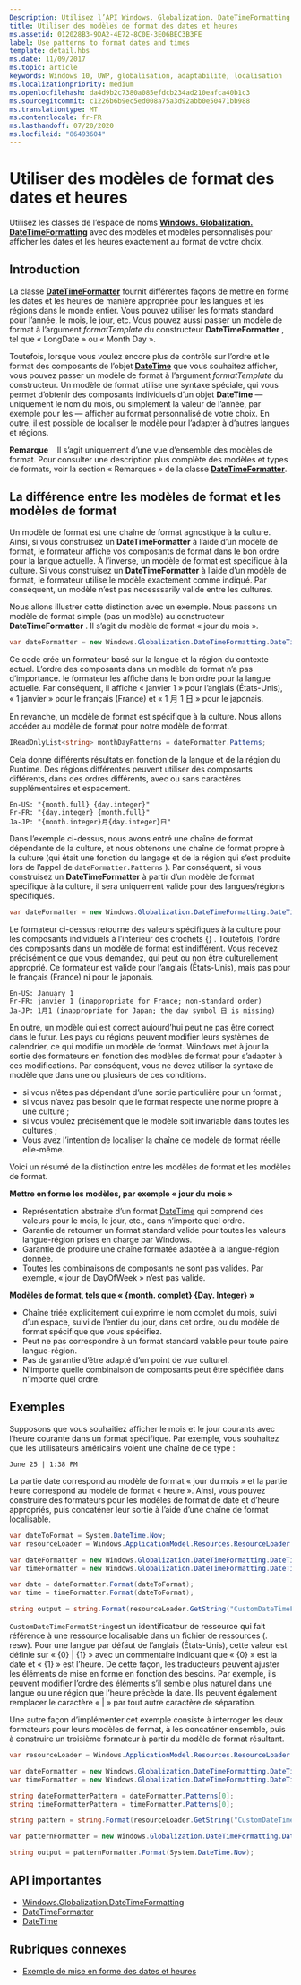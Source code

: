 ```yaml
---
Description: Utilisez l’API Windows. Globalization. DateTimeFormatting avec des modèles et des modèles personnalisés pour afficher les dates et les heures exactement au format de votre choix.
title: Utiliser des modèles de format des dates et heures
ms.assetid: 012028B3-9DA2-4E72-8C0E-3E06BEC3B3FE
label: Use patterns to format dates and times
template: detail.hbs
ms.date: 11/09/2017
ms.topic: article
keywords: Windows 10, UWP, globalisation, adaptabilité, localisation
ms.localizationpriority: medium
ms.openlocfilehash: da4d9b2c7380a085efdcb234ad210eafca40b1c3
ms.sourcegitcommit: c1226b6b9ec5ed008a75a3d92abb0e50471bb988
ms.translationtype: MT
ms.contentlocale: fr-FR
ms.lasthandoff: 07/20/2020
ms.locfileid: "86493604"
---
```

# <a name="use-templates-and-patterns-to-format-dates-and-times"></a>Utiliser des modèles de format des dates et heures

Utilisez les classes de l’espace de noms [**Windows. Globalization. DateTimeFormatting**](/uwp/api/windows.globalization.datetimeformatting?branch=live) avec des modèles et modèles personnalisés pour afficher les dates et les heures exactement au format de votre choix.

## <a name="introduction"></a>Introduction

La classe [**DateTimeFormatter**](/uwp/api/windows.globalization.datetimeformatting?branch=live) fournit différentes façons de mettre en forme les dates et les heures de manière appropriée pour les langues et les régions dans le monde entier. Vous pouvez utiliser les formats standard pour l’année, le mois, le jour, etc. Vous pouvez aussi passer un modèle de format à l’argument *formatTemplate* du constructeur **DateTimeFormatter** , tel que « LongDate » ou « Month Day ».

Toutefois, lorsque vous voulez encore plus de contrôle sur l’ordre et le format des composants de l’objet [**DateTime**](/uwp/api/windows.foundation.datetime?branch=live) que vous souhaitez afficher, vous pouvez passer un modèle de format à l’argument *formatTemplate* du constructeur. Un modèle de format utilise une syntaxe spéciale, qui vous permet d’obtenir des composants individuels d’un objet **DateTime** &mdash; uniquement le nom du mois, ou simplement la valeur de l’année, par exemple pour les &mdash; afficher au format personnalisé de votre choix. En outre, il est possible de localiser le modèle pour l’adapter à d’autres langues et régions.

**Remarque**    Il s’agit uniquement d’une vue d’ensemble des modèles de format. Pour consulter une description plus complète des modèles et types de formats, voir la section « Remarques » de la classe [**DateTimeFormatter**](/uwp/api/windows.globalization.datetimeformatting?branch=live).

## <a name="the-difference-between-format-templates-and-format-patterns"></a>La différence entre les modèles de format et les modèles de format

Un modèle de format est une chaîne de format agnostique à la culture. Ainsi, si vous construisez un **DateTimeFormatter** à l’aide d’un modèle de format, le formateur affiche vos composants de format dans le bon ordre pour la langue actuelle. À l’inverse, un modèle de format est spécifique à la culture. Si vous construisez un **DateTimeFormatter** à l’aide d’un modèle de format, le formateur utilise le modèle exactement comme indiqué. Par conséquent, un modèle n’est pas necesssarily valide entre les cultures.

Nous allons illustrer cette distinction avec un exemple. Nous passons un modèle de format simple (pas un modèle) au constructeur **DateTimeFormatter** . Il s’agit du modèle de format « jour du mois ».

```csharp
var dateFormatter = new Windows.Globalization.DateTimeFormatting.DateTimeFormatter("month day");
```

Ce code crée un formateur basé sur la langue et la région du contexte actuel. L’ordre des composants dans un modèle de format n’a pas d’importance. le formateur les affiche dans le bon ordre pour la langue actuelle. Par conséquent, il affiche « janvier 1 » pour l’anglais (États-Unis), « 1 janvier » pour le français (France) et « 1 月 1 日 » pour le japonais.

En revanche, un modèle de format est spécifique à la culture. Nous allons accéder au modèle de format pour notre modèle de format.

```csharp
IReadOnlyList<string> monthDayPatterns = dateFormatter.Patterns;
```

Cela donne différents résultats en fonction de la langue et de la région du Runtime. Des régions différentes peuvent utiliser des composants différents, dans des ordres différents, avec ou sans caractères supplémentaires et espacement.

```syntax
En-US: "{month.full} {day.integer}"
Fr-FR: "{day.integer} {month.full}"
Ja-JP: "{month.integer}月{day.integer}日"
```

Dans l’exemple ci-dessus, nous avons entré une chaîne de format dépendante de la culture, et nous obtenons une chaîne de format propre à la culture (qui était une fonction du langage et de la région qui s’est produite lors de l’appel de `dateFormatter.Patterns` ). Par conséquent, si vous construisez un **DateTimeFormatter** à partir d’un modèle de format spécifique à la culture, il sera uniquement valide pour des langues/régions spécifiques.

```csharp
var dateFormatter = new Windows.Globalization.DateTimeFormatting.DateTimeFormatter("{month.full} {day.integer}");
```

Le formateur ci-dessus retourne des valeurs spécifiques à la culture pour les composants individuels à l’intérieur des crochets {} . Toutefois, l’ordre des composants dans un modèle de format est indifférent. Vous recevez précisément ce que vous demandez, qui peut ou non être culturellement approprié. Ce formateur est valide pour l’anglais (États-Unis), mais pas pour le français (France) ni pour le japonais.

``` syntax
En-US: January 1
Fr-FR: janvier 1 (inappropriate for France; non-standard order)
Ja-JP: 1月1 (inappropriate for Japan; the day symbol 日 is missing)
```

En outre, un modèle qui est correct aujourd’hui peut ne pas être correct dans le futur. Les pays ou régions peuvent modifier leurs systèmes de calendrier, ce qui modifie un modèle de format. Windows met à jour la sortie des formateurs en fonction des modèles de format pour s’adapter à ces modifications. Par conséquent, vous ne devez utiliser la syntaxe de modèle que dans une ou plusieurs de ces conditions.

-   si vous n’êtes pas dépendant d’une sortie particulière pour un format ;
-   si vous n’avez pas besoin que le format respecte une norme propre à une culture ;
-   si vous voulez précisément que le modèle soit invariable dans toutes les cultures ;
-   Vous avez l’intention de localiser la chaîne de modèle de format réelle elle-même.

Voici un résumé de la distinction entre les modèles de format et les modèles de format.

**Mettre en forme les modèles, par exemple « jour du mois »**

-   Représentation abstraite d’un format [DateTime](/uwp/api/windows.foundation.datetime?branch=live) qui comprend des valeurs pour le mois, le jour, etc., dans n’importe quel ordre.
-   Garantie de retourner un format standard valide pour toutes les valeurs langue-région prises en charge par Windows.
-   Garantie de produire une chaîne formatée adaptée à la langue-région donnée.
-   Toutes les combinaisons de composants ne sont pas valides. Par exemple, « jour de DayOfWeek » n’est pas valide.

**Modèles de format, tels que « {month. complet} {Day. Integer} »**

-   Chaîne triée explicitement qui exprime le nom complet du mois, suivi d’un espace, suivi de l’entier du jour, dans cet ordre, ou du modèle de format spécifique que vous spécifiez.
-   Peut ne pas correspondre à un format standard valable pour toute paire langue-région.
-   Pas de garantie d’être adapté d’un point de vue culturel.
-   N’importe quelle combinaison de composants peut être spécifiée dans n’importe quel ordre.

## <a name="examples"></a>Exemples

Supposons que vous souhaitiez afficher le mois et le jour courants avec l’heure courante dans un format spécifique. Par exemple, vous souhaitez que les utilisateurs américains voient une chaîne de ce type :

``` syntax
June 25 | 1:38 PM
```

La partie date correspond au modèle de format « jour du mois » et la partie heure correspond au modèle de format « heure ». Ainsi, vous pouvez construire des formateurs pour les modèles de format de date et d’heure appropriés, puis concaténer leur sortie à l’aide d’une chaîne de format localisable.

```csharp
var dateToFormat = System.DateTime.Now;
var resourceLoader = Windows.ApplicationModel.Resources.ResourceLoader.GetForCurrentView();

var dateFormatter = new Windows.Globalization.DateTimeFormatting.DateTimeFormatter("month day");
var timeFormatter = new Windows.Globalization.DateTimeFormatting.DateTimeFormatter("hour minute");

var date = dateFormatter.Format(dateToFormat);
var time = timeFormatter.Format(dateToFormat);

string output = string.Format(resourceLoader.GetString("CustomDateTimeFormatString"), date, time);
```

`CustomDateTimeFormatString`est un identificateur de ressource qui fait référence à une ressource localisable dans un fichier de ressources (. resw). Pour une langue par défaut de l’anglais (États-Unis), cette valeur est définie sur « {0} | {1} » avec un commentaire indiquant que « {0} » est la date et « {1} » est l’heure. De cette façon, les traducteurs peuvent ajuster les éléments de mise en forme en fonction des besoins. Par exemple, ils peuvent modifier l’ordre des éléments s’il semble plus naturel dans une langue ou une région que l’heure précède la date. Ils peuvent également remplacer le caractère « | » par tout autre caractère de séparation.

Une autre façon d’implémenter cet exemple consiste à interroger les deux formateurs pour leurs modèles de format, à les concaténer ensemble, puis à construire un troisième formateur à partir du modèle de format résultant.

```csharp
var resourceLoader = Windows.ApplicationModel.Resources.ResourceLoader.GetForCurrentView();

var dateFormatter = new Windows.Globalization.DateTimeFormatting.DateTimeFormatter("month day");
var timeFormatter = new Windows.Globalization.DateTimeFormatting.DateTimeFormatter("hour minute");

string dateFormatterPattern = dateFormatter.Patterns[0];
string timeFormatterPattern = timeFormatter.Patterns[0];

string pattern = string.Format(resourceLoader.GetString("CustomDateTimeFormatString"), dateFormatterPattern, timeFormatterPattern);

var patternFormatter = new Windows.Globalization.DateTimeFormatting.DateTimeFormatter(pattern);

string output = patternFormatter.Format(System.DateTime.Now);
```

## <a name="important-apis"></a>API importantes

* [Windows.Globalization.DateTimeFormatting](/uwp/api/windows.globalization.datetimeformatting?branch=live)
* [DateTimeFormatter](/uwp/api/windows.globalization.datetimeformatting?branch=live)
* [DateTime](/uwp/api/windows.foundation.datetime?branch=live)

## <a name="related-topics"></a>Rubriques connexes

* [Exemple de mise en forme des dates et heures](https://github.com/microsoftarchive/msdn-code-gallery-microsoft/tree/411c271e537727d737a53fa2cbe99eaecac00cc0/Official%20Windows%20Platform%20Sample/Windows%208%20app%20samples/%5BC%23%5D-Windows%208%20app%20samples/C%23/Windows%208%20app%20samples/Date%20and%20time%20formatting%20sample%20(Windows%208))
